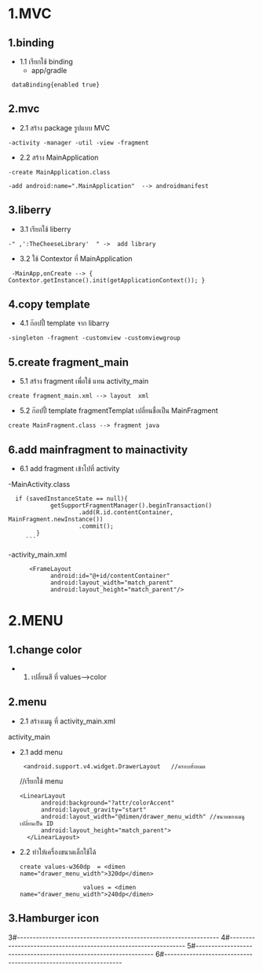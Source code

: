# 1.MVC
## 1.binding

* 1.1 เรียกใช้  binding
 	* app/gradle
```
 dataBinding{enabled true}
```
## 2.mvc

* 2.1 สร้าง package รูปแบบ MVC

```
-activity -manager -util -view -fragment
```

* 2.2 สร้าง MainApplication 
```
-create MainApplication.class

-add android:name=".MainApplication"  --> androidmanifest
```
## 3.liberry

* 3.1 เรียกใช้ liberry
```
-" ,':TheCheeseLibrary'  " ->  add library
```
* 3.2 ใช้ Contextor ที่  MainApplication
```
 -MainApp,onCreate --> { Contextor.getInstance().init(getApplicationContext()); }
```
## 4.copy template

* 4.1 ก๊อปปี้ template จาก libarry
```
-singleton -fragment -customview -customviewgroup
```
## 5.create fragment_main

* 5.1 สร้าง fragment เพื่อใช้ แทน activity_main
```
create fragment_main.xml --> layout  xml
```
* 5.2 ก๊อปปี้ template fragmentTemplat เปลี่ยนชื่อเป็น MainFragment
```
create MainFragment.class --> fragment java
```
## 6.add mainfragment to mainactivity 

* 6.1 add fragment เข้าไปที่ activity

-MainActivity.class
```  
  if (savedInstanceState == null){
            getSupportFragmentManager().beginTransaction()
                    .add(R.id.contentContainer, MainFragment.newInstance())
                    .commit();
        }
	 ```
``` 
-activity_main.xml

``` 
 	  <FrameLayout
            android:id="@+id/contentContainer"
            android:layout_width="match_parent"
            android:layout_height="match_parent"/>

```
# 2.MENU

## 1.change color

* 1. เปลี่ยนสี ที่  values-->color 

## 2.menu

* 2.1 สร้างเมนู ที่ activity_main.xml

activity_main
 * 2.1 add menu
    ```
	 <android.support.v4.widget.DrawerLayout   //ครอบทั้งหมด
	```
	
      //เรียกใช้ menu
      ```
	<LinearLayout
            android:background="?attr/colorAccent"
            android:layout_gravity="start"
            android:layout_width="@dimen/drawer_menu_width" //ขนาดของเมนูเปลี่ยนเป็น ID
            android:layout_height="match_parent">
        </LinearLayout>
    ```
    
 * 2.2 ทำให้เครื่องขนาดเล็กใช้ได้
    ```
   create values-w360dp  = <dimen name="drawer_menu_width">320dp</dimen>
    
                      values = <dimen name="drawer_menu_width">240dp</dimen>
   ```
		      
## 3.Hamburger icon

3#----------------------------------------------------------------
4#----------------------------------------------------------------
5#----------------------------------------------------------------
6#----------------------------------------------------------------

